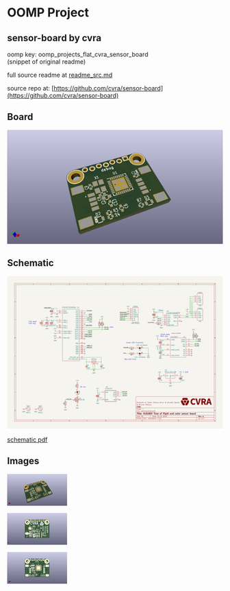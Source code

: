 # OOMP Project  
## sensor-board  by cvra  
  
oomp key: oomp_projects_flat_cvra_sensor_board  
(snippet of original readme)  
  
  
  full source readme at [readme_src.md](readme_src.md)  
  
source repo at: [https://github.com/cvra/sensor-board](https://github.com/cvra/sensor-board)  
## Board  
  
[![working_3d.png](working_3d_600.png)](working_3d.png)  
## Schematic  
  
[![working_schematic.png](working_schematic_600.png)](working_schematic.png)  
  
[schematic pdf](working_schematic.pdf)  
## Images  
  
[![working_3d.png](working_3d_140.png)](working_3d.png)  
  
[![working_3d_back.png](working_3d_back_140.png)](working_3d_back.png)  
  
[![working_3d_front.png](working_3d_front_140.png)](working_3d_front.png)  
